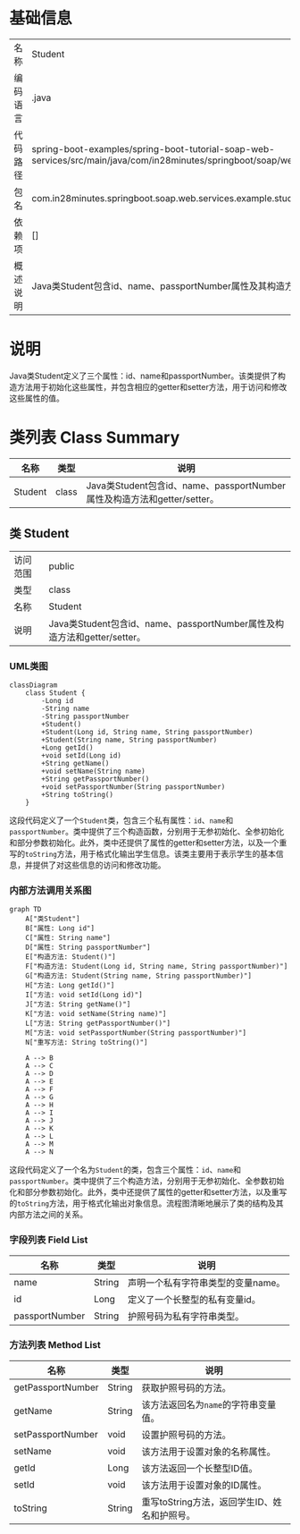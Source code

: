 # 基础信息

|      |      |
|------|------|
| 名称 | Student |
| 编码语言 | .java |
| 代码路径 | spring-boot-examples/spring-boot-tutorial-soap-web-services/src/main/java/com/in28minutes/springboot/soap/web/services/example/student/Student.java |
| 包名 | com.in28minutes.springboot.soap.web.services.example.student |
| 依赖项 | [] |
| 概述说明 | Java类Student包含id、name、passportNumber属性及其构造方法和getter/setter。 |

# 说明

Java类Student定义了三个属性：id、name和passportNumber。该类提供了构造方法用于初始化这些属性，并包含相应的getter和setter方法，用于访问和修改这些属性的值。

# 类列表 Class Summary

| 名称   | 类型  | 说明 |
|-------|------|-------------|
| Student | class | Java类Student包含id、name、passportNumber属性及构造方法和getter/setter。 |



## 类 Student

|      |      |
|------|------|
| 访问范围 | public |
| 类型 | class |
| 名称 | Student |
| 说明 | Java类Student包含id、name、passportNumber属性及构造方法和getter/setter。 |


### UML类图

```mermaid
classDiagram
    class Student {
        -Long id
        -String name
        -String passportNumber
        +Student()
        +Student(Long id, String name, String passportNumber)
        +Student(String name, String passportNumber)
        +Long getId()
        +void setId(Long id)
        +String getName()
        +void setName(String name)
        +String getPassportNumber()
        +void setPassportNumber(String passportNumber)
        +String toString()
    }
```

这段代码定义了一个`Student`类，包含三个私有属性：`id`、`name`和`passportNumber`。类中提供了三个构造函数，分别用于无参初始化、全参初始化和部分参数初始化。此外，类中还提供了属性的getter和setter方法，以及一个重写的`toString`方法，用于格式化输出学生信息。该类主要用于表示学生的基本信息，并提供了对这些信息的访问和修改功能。


### 内部方法调用关系图

```mermaid
graph TD
    A["类Student"]
    B["属性: Long id"]
    C["属性: String name"]
    D["属性: String passportNumber"]
    E["构造方法: Student()"]
    F["构造方法: Student(Long id, String name, String passportNumber)"]
    G["构造方法: Student(String name, String passportNumber)"]
    H["方法: Long getId()"]
    I["方法: void setId(Long id)"]
    J["方法: String getName()"]
    K["方法: void setName(String name)"]
    L["方法: String getPassportNumber()"]
    M["方法: void setPassportNumber(String passportNumber)"]
    N["重写方法: String toString()"]

    A --> B
    A --> C
    A --> D
    A --> E
    A --> F
    A --> G
    A --> H
    A --> I
    A --> J
    A --> K
    A --> L
    A --> M
    A --> N
```

这段代码定义了一个名为`Student`的类，包含三个属性：`id`、`name`和`passportNumber`。类中提供了三个构造方法，分别用于无参初始化、全参数初始化和部分参数初始化。此外，类中还提供了属性的getter和setter方法，以及重写的`toString`方法，用于格式化输出对象信息。流程图清晰地展示了类的结构及其内部方法之间的关系。

### 字段列表 Field List

| 名称  | 类型  | 说明 |
|-------|-------|------|
| name | String | 声明一个私有字符串类型的变量name。 |
| id | Long | 定义了一个长整型的私有变量id。 |
| passportNumber | String | 护照号码为私有字符串类型。 |

### 方法列表 Method List

| 名称  | 类型  | 说明 |
|-------|-------|------|
| getPassportNumber | String | 获取护照号码的方法。 |
| getName | String | 该方法返回名为`name`的字符串变量值。 |
| setPassportNumber | void | 设置护照号码的方法。 |
| setName | void | 该方法用于设置对象的名称属性。 |
| getId | Long | 该方法返回一个长整型ID值。 |
| setId | void | 该方法用于设置对象的ID属性。 |
| toString | String | 重写toString方法，返回学生ID、姓名和护照号。 |




